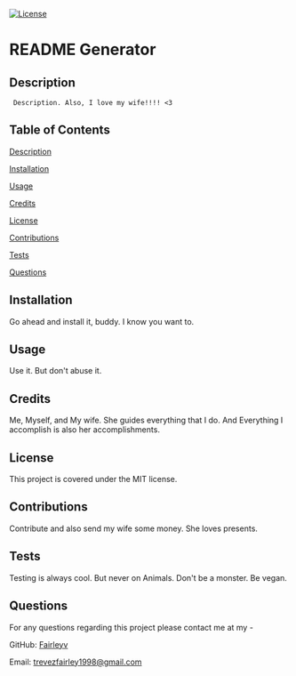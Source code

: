 [![License](https://img.shields.io/badge/License-MIT-yellow.svg)](https://opensource.org/licenses/MIT)

# README Generator 

## Description 

	 Description. Also, I love my wife!!!! <3 

## Table of Contents

  [Description](#description)

  [Installation](#installation)

  [Usage](#usage)

  [Credits](#credits)

  [License](#license)

  [Contributions](#contributions)

  [Tests](#tests)

  [Questions](#questions)

  ## Installation

Go ahead and install it, buddy. I know you want to. 

## Usage 

Use it. But don't abuse it. 

## Credits 

Me, Myself, and My wife. She guides everything that I do. And Everything I accomplish is also her accomplishments. 

## License 

This project is covered under the MIT license. 
 
## Contributions 

Contribute and also send my wife some money. She loves presents. 

## Tests 

Testing is always cool. But never on Animals. Don't be a monster. Be vegan.
## Questions 

For any questions regarding this project please contact me at my -

GitHub: [Fairleyv](https://github.com/Fairleyv) 

Email: trevezfairley1998@gmail.com
